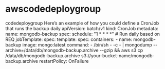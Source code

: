 # awscodedeploygroup
codedeploygroup
Here’s an example of how you could define a CronJob that runs the backup daily
apiVersion: batch/v1
kind: CronJob
metadata:
  name: mongodb-backup
spec:
  schedule: "1 * * * *"  # Run daily based on REQ
  jobTemplate:
    spec:
      template:
        spec:
          containers:
          - name: mongodb-backup
            image: mongo:latest
            command:
            - /bin/sh
            - -c
            - |
              mongodump --archive=/data/db/mongodb-backup.archive --gzip &&
              aws s3 cp /data/db/mongodb-backup.archive s3://your-bucket-name/mongodb-backup.archive
          restartPolicy: OnFailure

